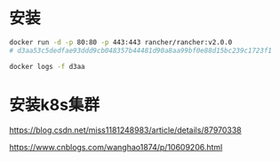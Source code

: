 # 安装

```sh
docker run -d -p 80:80 -p 443:443 rancher/rancher:v2.0.0
# d3aa53c5dedfae93ddd9cb048357b44481d90a8aa99bf0e88d15bc239c1723f1

docker logs -f d3aa
```

# 安装k8s集群

https://blog.csdn.net/miss1181248983/article/details/87970338

https://www.cnblogs.com/wanghao1874/p/10609206.html



